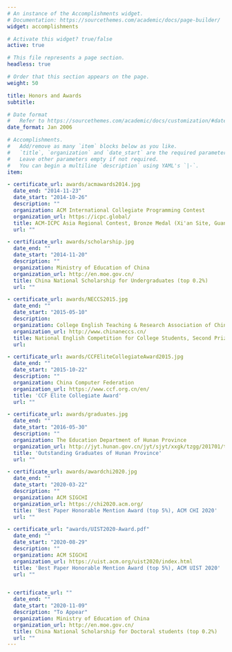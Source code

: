 ```yaml
---
# An instance of the Accomplishments widget.
# Documentation: https://sourcethemes.com/academic/docs/page-builder/
widget: accomplishments

# Activate this widget? true/false
active: true

# This file represents a page section.
headless: true

# Order that this section appears on the page.
weight: 50

title: Honors and Awards
subtitle:

# Date format
#   Refer to https://sourcethemes.com/academic/docs/customization/#date-format
date_format: Jan 2006

# Accomplishments.
#   Add/remove as many `item` blocks below as you like.
#   `title`, `organization` and `date_start` are the required parameters.
#   Leave other parameters empty if not required.
#   You can begin a multiline `description` using YAML's `|-`.
item:

- certificate_url: awards/acmawards2014.jpg
  date_end: "2014-11-23"
  date_start: "2014-10-26"
  description: ""
  organization: ACM International Collegiate Programming Contest
  organization_url: https://icpc.global/
  title: ACM-ICPC Asia Regional Contest, Bronze Medal (Xi'an Site, Guangzhou Site)
  url: ""

- certificate_url: awards/scholarship.jpg
  date_end: ""
  date_start: "2014-11-20"
  description: ""
  organization: Ministry of Education of China
  organization_url: http://en.moe.gov.cn/
  title: China National Scholarship for Undergraduates (top 0.2%)
  url: ""

- certificate_url: awards/NECCS2015.jpg
  date_end: ""
  date_start: "2015-05-10"
  description: 
  organization: College English Teaching & Research Association of China
  organization_url: http://www.chinaneccs.cn/
  title: National English Competition for College Students, Second Prize
  url: 

- certificate_url: awards/CCFEliteCollegiateAward2015.jpg
  date_end: ""
  date_start: "2015-10-22"
  description: ""
  organization: China Computer Federation
  organization_url: https://www.ccf.org.cn/en/
  title: 'CCF Elite Collegiate Award'
  url: ""

- certificate_url: awards/graduates.jpg
  date_end: ""
  date_start: "2016-05-30"
  description: ""
  organization: The Education Department of Hunan Province
  organization_url: http://jyt.hunan.gov.cn/jyt/sjyt/xxgk/tzgg/201701/t20170121_3953908.html
  title: 'Outstanding Graduates of Hunan Province'
  url: ""

- certificate_url: awards/awardchi2020.jpg
  date_end: ""
  date_start: "2020-03-22"
  description: ""
  organization: ACM SIGCHI
  organization_url: https://chi2020.acm.org/
  title: 'Best Paper Honorable Mention Award (top 5%), ACM CHI 2020'
  url: ""

- certificate_url: "awards/UIST2020-Award.pdf"
  date_end: ""
  date_start: "2020-08-29"
  description: ""
  organization: ACM SIGCHI
  organization_url: https://uist.acm.org/uist2020/index.html
  title: 'Best Paper Honorable Mention Award (top 5%), ACM UIST 2020'
  url: ""


- certificate_url: ""
  date_end: ""
  date_start: "2020-11-09"
  description: "To Appear"
  organization: Ministry of Education of China
  organization_url: http://en.moe.gov.cn/
  title: China National Scholarship for Doctoral students (top 0.2%)
  url: ""
---
```

